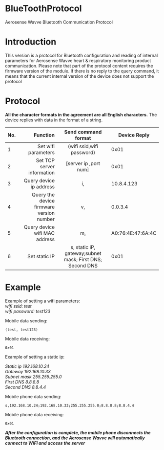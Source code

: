 # BlueToothProtocol
Aerosense Wavve Bluetooth Communication Protocol

# Introduction
This version is a protocol for Bluetooth configuration and reading of internal parameters for Aerosense Wavve heart & respiratory monitoring product communication. Please note that part of the protocol content requires the firmware version of the module. If there is no reply to the query command, it means that the current internal version of the device does not support the protocol

# Protocol
**All the character formats in the agreement are all English characters.** The device replies with data in the format of a string.

| No.        | Function    |  Send command format  | Device Reply|
| --------   | -----:   | :----: | -------- |
| 1          | Set wifi parameters                          |   (wifi ssid,wifi password)    | 0x01 |
| 2          | Set TCP server information                   |   [server ip ,port num]        |0x01 |
| 3          | Query device ip address                      |   i,                           |10.8.4.123  |
| 4          | Query the device firmware version number     |   v,                           | 0.0.3.4 |
| 5          | Query device wifi MAC address                |   m,                           |  A0:76:4E:47:6A:4C|
| 6          | Set static IP                                |   s, static iP, gateway;subnet mask; First DNS; Second DNS  |0x01 |

# Example
Example of setting a wifi parameters: </br>
*wifi ssid: test*</br>
*wifi password: test123*</br>

Mobile data sending: 
```
(test, test123)
```
Mobile data receiving:  </br>
```
0x01
```



Example of setting a static ip: </br>

*Static ip      192.168.10.24*</br>
*Gateway     192.168.10.33*</br>
*Subnet mask  255.255.255.0*</br>
*First DNS     8.8.8.8*</br>
*Second DNS   8.8.4.4*</br>

Mobile phone data sending: 
```
s,192.168.10.24;192.168.10.33;255.255.255.0;8.8.8.8;8.8.4.4
```
Mobile phone data receiving: 
```
0x01
```

***After the configuration is complete, the mobile phone disconnects the Bluetooth connection, and the Aerosense Wavve will automatically connect to WiFi and access the server***
